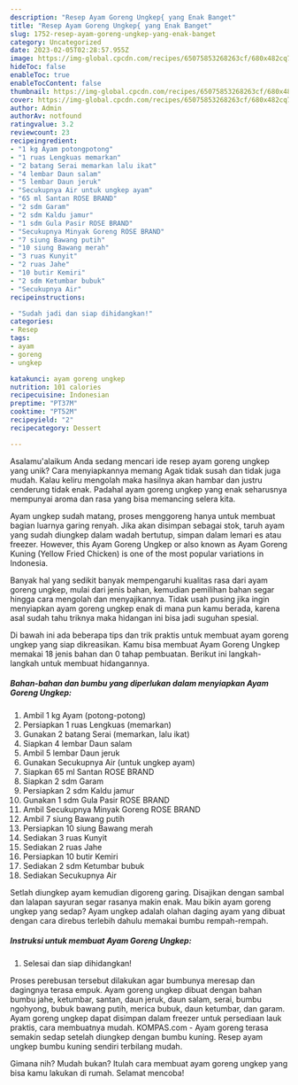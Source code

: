 ```yaml
---
description: "Resep Ayam Goreng Ungkep{ yang Enak Banget"
title: "Resep Ayam Goreng Ungkep{ yang Enak Banget"
slug: 1752-resep-ayam-goreng-ungkep-yang-enak-banget
category: Uncategorized
date: 2023-02-05T02:28:57.955Z
image: https://img-global.cpcdn.com/recipes/65075853268263cf/680x482cq70/ayam-goreng-ungkep-foto-resep-utama.jpg
hideToc: false
enableToc: true
enableTocContent: false
thumbnail: https://img-global.cpcdn.com/recipes/65075853268263cf/680x482cq70/ayam-goreng-ungkep-foto-resep-utama.jpg
cover: https://img-global.cpcdn.com/recipes/65075853268263cf/680x482cq70/ayam-goreng-ungkep-foto-resep-utama.jpg
author: Admin
authorAv: notfound
ratingvalue: 3.2
reviewcount: 23
recipeingredient:
- "1 kg Ayam potongpotong"
- "1 ruas Lengkuas memarkan"
- "2 batang Serai memarkan lalu ikat"
- "4 lembar Daun salam"
- "5 lembar Daun jeruk"
- "Secukupnya Air untuk ungkep ayam"
- "65 ml Santan ROSE BRAND"
- "2 sdm Garam"
- "2 sdm Kaldu jamur"
- "1 sdm Gula Pasir ROSE BRAND"
- "Secukupnya Minyak Goreng ROSE BRAND"
- "7 siung Bawang putih"
- "10 siung Bawang merah"
- "3 ruas Kunyit"
- "2 ruas Jahe"
- "10 butir Kemiri"
- "2 sdm Ketumbar bubuk"
- "Secukupnya Air"
recipeinstructions:

- "Sudah jadi dan siap dihidangkan!"
categories:
- Resep
tags:
- ayam
- goreng
- ungkep

katakunci: ayam goreng ungkep 
nutrition: 101 calories
recipecuisine: Indonesian
preptime: "PT37M"
cooktime: "PT52M"
recipeyield: "2"
recipecategory: Dessert

---
```



Asalamu'alaikum Anda sedang mencari ide resep ayam goreng ungkep yang unik? Cara menyiapkannya memang Agak tidak susah dan tidak juga mudah. Kalau keliru mengolah maka hasilnya akan hambar dan justru cenderung tidak enak. Padahal ayam goreng ungkep yang enak seharusnya mempunyai aroma dan rasa yang bisa memancing selera kita.


Ayam ungkep sudah matang, proses menggoreng hanya untuk membuat bagian luarnya garing renyah. Jika akan disimpan sebagai stok, taruh ayam yang sudah diungkep dalam wadah bertutup, simpan dalam lemari es atau freezer. However, this Ayam Goreng Ungkep or also known as Ayam Goreng Kuning (Yellow Fried Chicken) is one of the most popular variations in Indonesia.

Banyak hal yang sedikit banyak mempengaruhi kualitas rasa dari ayam goreng ungkep, mulai dari jenis bahan, kemudian pemilihan bahan segar hingga cara mengolah dan menyajikannya. Tidak usah pusing jika ingin menyiapkan ayam goreng ungkep enak di mana pun kamu berada, karena asal sudah tahu triknya maka hidangan ini bisa jadi suguhan spesial.


Di bawah ini ada beberapa tips dan trik praktis untuk membuat ayam goreng ungkep yang siap dikreasikan. Kamu bisa membuat Ayam Goreng Ungkep memakai 18 jenis bahan dan 0 tahap pembuatan. Berikut ini langkah-langkah untuk membuat hidangannya.

<!--inarticleads1-->

##### Bahan-bahan dan bumbu yang diperlukan dalam menyiapkan Ayam Goreng Ungkep:

1. Ambil 1 kg Ayam (potong-potong)
1. Persiapkan 1 ruas Lengkuas (memarkan)
1. Gunakan 2 batang Serai (memarkan, lalu ikat)
1. Siapkan 4 lembar Daun salam
1. Ambil 5 lembar Daun jeruk
1. Gunakan Secukupnya Air (untuk ungkep ayam)
1. Siapkan 65 ml Santan ROSE BRAND
1. Siapkan 2 sdm Garam
1. Persiapkan 2 sdm Kaldu jamur
1. Gunakan 1 sdm Gula Pasir ROSE BRAND
1. Ambil Secukupnya Minyak Goreng ROSE BRAND
1. Ambil 7 siung Bawang putih
1. Persiapkan 10 siung Bawang merah
1. Sediakan 3 ruas Kunyit
1. Sediakan 2 ruas Jahe
1. Persiapkan 10 butir Kemiri
1. Sediakan 2 sdm Ketumbar bubuk
1. Sediakan Secukupnya Air


Setlah diungkep ayam kemudian digoreng garing. Disajikan dengan sambal dan lalapan sayuran segar rasanya makin enak. Mau bikin ayam goreng ungkep yang sedap? Ayam ungkep adalah olahan daging ayam yang dibuat dengan cara direbus terlebih dahulu memakai bumbu rempah-rempah. 

<!--inarticleads2-->

##### Instruksi untuk membuat Ayam Goreng Ungkep:


1. Selesai dan siap dihidangkan!

Proses perebusan tersebut dilakukan agar bumbunya meresap dan dagingnya terasa empuk. Ayam goreng ungkep dibuat dengan bahan bumbu jahe, ketumbar, santan, daun jeruk, daun salam, serai, bumbu ngohyong, bubuk bawang putih, merica bubuk, daun ketumbar, dan garam. Ayam goreng ungkep dapat disimpan dalam freezer untuk persediaan lauk praktis, cara membuatnya mudah. KOMPAS.com - Ayam goreng terasa semakin sedap setelah diungkep dengan bumbu kuning. Resep ayam ungkep bumbu kuning sendiri terbilang mudah. 

Gimana nih? Mudah bukan? Itulah cara membuat ayam goreng ungkep yang bisa kamu lakukan di rumah. Selamat mencoba!
